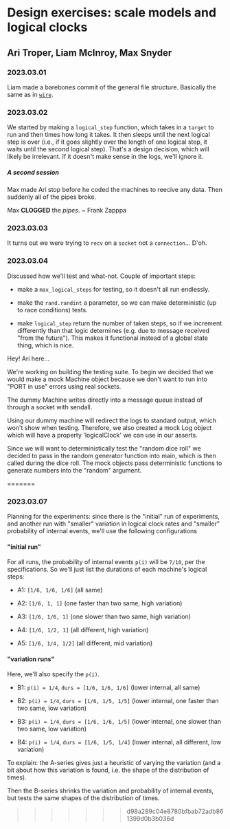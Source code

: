 # Design exercises: scale models and logical clocks
## Ari Troper, Liam McInroy, Max Snyder

### 2023.03.01

Liam made a barebones commit of the general file structure.
Basically the same as in [`wire`](https://github.com/ariliammax/wire).

### 2023.03.02

We started by making a `logical_step` function, which takes in a `target`
to run and then times how long it takes. It then sleeps until the next logical
step is over (i.e., if it goes slightly over the length of one logical step, it
waits until the second logical step). That's a design decision, which will likely
be irrelevant. If it doesn't make sense in the logs, we'll ignore it.

##### A second session

Max made Ari stop before he coded the machines to reecive any data.
Then suddenly all of the pipes broke.

Max **CLOGGED** the _pipes_. ~ Frank Zapppa

### 2023.03.03

It turns out we were trying to `recv` on a `socket` not a `connection`...
D'oh.

### 2023.03.04

Discussed how we'll test and what-not. Couple of important steps:

- make a `max_logical_steps` for testing, so it doesn't all run endlessly.

- make the `rand.randint` a parameter, so we can make deterministic
(up to race conditions) tests.

- make `logical_step` return the number of taken steps, so if we increment
differently than that logic determines (e.g. due to message received "from
the future"). This makes it functional instead of a global state thing, which
is nice.

Hey! Ari here...

We're working on building the testing suite. To begin we decided that we would
make a mock Machine object because we don't want to run into "PORT in use" errors
using real sockets.

The dummy Machine writes directly into a message queue instead of through 
a socket with sendall.

Using our dummy machine will redirect the logs to standard output, which won't
show when testing. Therefore, we also created a mock Log object which will have
a property 'logicalClock' we can use in our asserts.

Since we will want to deterministically test the "random dice roll" we decided to
pass in the random generator function into main, which is then called during the dice
roll. The mock objects pass deterministic functions to generate numbers into the "random"
argument.

=======
### 2023.03.07

Planning for the experiments: since there is the "initial" run of experiments,
and another run with "smaller" variation in logical clock rates and "smaller"
probability of internal events, we'll use the following configurations

#### "initial run"

For all runs, the probability of internal events `p(i)` will be `7/10`,
per the specifications. So we'll just list the durations of each machine's
logical steps:

- A1: `[1/6, 1/6, 1/6]`
(all same)

- A2: `[1/6, 1, 1]`
(one faster than two same, high variation)

- A3: `[1/6, 1/6, 1]`
(one slower than two same, high variation)

- A4: `[1/6, 1/2, 1]`
(all different, high variation)

- A5: `[1/6, 1/4, 1/2]`
(all different, mid variation)

#### "variation runs"

Here, we'll also specify the `p(i)`.


- B1: `p(i) = 1/4`, `durs = [1/6, 1/6, 1/6]`
(lower internal, all same)

- B2: `p(i) = 1/4`, `durs = [1/6, 1/5, 1/5]`
(lower internal, one faster than two same, low variation)

- B3: `p(i) = 1/4`, `durs = [1/6, 1/6, 1/5]`
(lower internal, one slower than two same, low variation)

- B4: `p(i) = 1/4`, `durs = [1/6, 1/5, 1/4]`
(lower internal, all different, low variation)

To explain: the A-series gives just a heuristic of varying the variation
(and a bit about how this variation is found, i.e. the shape of the
distribution of times).

Then the B-series shrinks the variation and probability of internal events,
but tests the same shapes of the distribution of times.
>>>>>>> d98a289c04e8780bfbab72adb861399d0b3b036d
